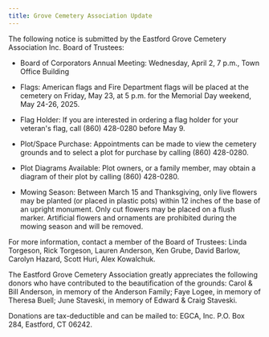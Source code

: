 ```yaml
---
title: Grove Cemetery Association Update
---
```


The following notice is submitted by the Eastford Grove Cemetery
Association Inc. Board of Trustees:

- Board of Corporators Annual Meeting: Wednesday, April 2, 7 p.m., Town
Office Building

- Flags: American flags and Fire Department flags will be placed at the
cemetery on Friday, May 23, at 5 p.m. for the Memorial Day weekend, May
24-26, 2025.

- Flag Holder: If you are interested in ordering a flag holder for your
veteran's flag, call (860) 428-0280 before May 9.

- Plot/Space Purchase: Appointments can be made to view the cemetery
grounds and to select a plot for purchase by calling (860) 428-0280.

- Plot Diagrams Available: Plot owners, or a family member, may obtain a
diagram of their plot by calling (860) 428-0280.

- Mowing Season: Between March 15 and Thanksgiving, only live flowers
may be planted (or placed in plastic pots) within 12 inches of the base
of an upright monument. Only cut flowers may be placed on a flush
marker. Artificial flowers and ornaments are prohibited during the
mowing season and will be removed.

For more information, contact a member of the Board of Trustees: Linda
Torgeson, Rick Torgeson, Lauren Anderson, Ken Grube, David Barlow,
Carolyn Hazard, Scott Huri, Alex Kowalchuk.

The Eastford Grove Cemetery Association greatly appreciates the
following donors who have contributed to the beautification of the
grounds: Carol & Bill Anderson, in memory of the Anderson Family; Faye
Logee, in memory of Theresa Buell; June Staveski, in memory of Edward &
Craig Staveski.

Donations are tax-deductible and can be mailed to: EGCA, Inc. P.O. Box
284, Eastford, CT 06242.
